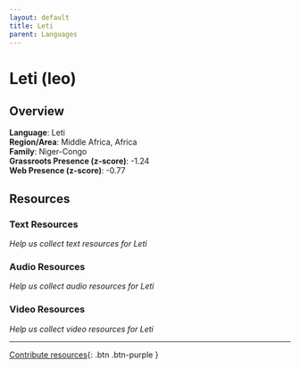 ```yaml
---
layout: default
title: Leti
parent: Languages
---
```


# Leti (leo)

## Overview

**Language**: Leti  
**Region/Area**: Middle Africa, Africa  
**Family**: Niger-Congo  
**Grassroots Presence (z-score)**: -1.24  
**Web Presence (z-score)**: -0.77  

## Resources

### Text Resources
*Help us collect text resources for Leti*

### Audio Resources
*Help us collect audio resources for Leti*

### Video Resources
*Help us collect video resources for Leti*

---

[Contribute resources](https://forms.office.com/e/1SfLJx3u1r){: .btn .btn-purple }
